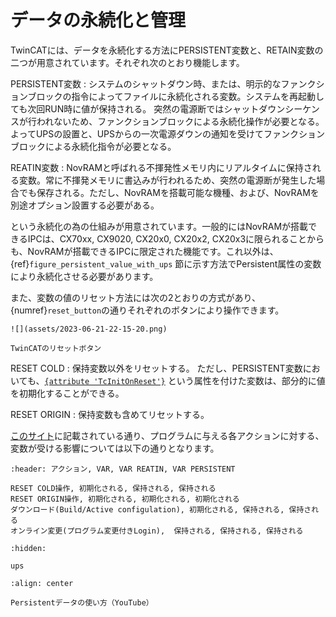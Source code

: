 # データの永続化と管理

TwinCATには、データを永続化する方法にPERSISTENT変数と、RETAIN変数の二つが用意されています。それぞれ次のとおり機能します。

PERSISTENT変数
    : システムのシャットダウン時、または、明示的なファンクションブロックの指令によってファイルに永続化される変数。システムを再起動しても次回RUN時に値が保持される。
    突然の電源断ではシャットダウンシーケンスが行われないため、ファンクションブロックによる永続化操作が必要となる。よってUPSの設置と、UPSからの一次電源ダウンの通知を受けてファンクションブロックによる永続化指令が必要となる。

REATIN変数
    : NovRAMと呼ばれる不揮発性メモリ内にリアルタイムに保持される変数。常に不揮発メモリに書込みが行われるため、突然の電源断が発生した場合でも保存される。ただし、NovRAMを搭載可能な機種、および、NovRAMを別途オプション設置する必要がある。

という永続化の為の仕組みが用意されています。一般的にはNovRAMが搭載できるIPCは、CX70xx, CX9020, CX20x0, CX20x2, CX20x3に限られることからも、NovRAMが搭載できるIPCに限定された機能です。これ以外は、{ref}`figure_persistent_value_with_ups` 節に示す方法でPersistent属性の変数により永続化させる必要があります。

また、変数の値のリセット方法には次の2とおりの方式があり、{numref}`reset_button`の通りそれぞれのボタンにより操作できます。

```{figure-md} reset_button
![](assets/2023-06-21-22-15-20.png)

TwinCATのリセットボタン
```

RESET COLD
    : 保持変数以外をリセットする。
    ただし、PERSISTENT変数においても、[`{attribute 'TcInitOnReset'}`](https://infosys.beckhoff.com/content/1033/tc3_plc_intro/6884430859.html?id=8285217895000565468) という属性を付けた変数は、部分的に値を初期化することができる。

RESET ORIGIN
    : 保持変数も含めてリセットする。

[このサイト](https://infosys.beckhoff.com/content/1033/tc3_plc_intro/2528803467.html?id=8585993057536408461)に記載されている通り、プログラムに与える各アクションに対する、変数が受ける影響については以下の通りとなります。

```{csv-table}
:header: アクション, VAR, VAR REATIN, VAR PERSISTENT

RESET COLD操作, 初期化される, 保持される, 保持される
RESET ORIGIN操作, 初期化される, 初期化される, 初期化される
ダウンロード(Build/Active configulation), 初期化される, 保持される, 保持される
オンライン変更(プログラム変更付きLogin),  保持される, 保持される, 保持される
```


```{toctree}
:hidden:

ups
```

```{youtube} aJ8DqD4CRug
:align: center

Persistentデータの使い方（YouTube）
```
